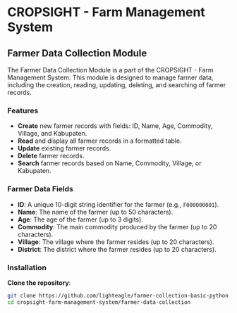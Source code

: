 # CROPSIGHT - Farm Management System

## Farmer Data Collection Module

The Farmer Data Collection Module is a part of the CROPSIGHT - Farm Management System. This module is designed to manage farmer data, including the creation, reading, updating, deleting, and searching of farmer records.

### Features

- **Create** new farmer records with fields: ID, Name, Age, Commodity, Village, and Kabupaten.
- **Read** and display all farmer records in a formatted table.
- **Update** existing farmer records.
- **Delete** farmer records.
- **Search** farmer records based on Name, Commodity, Village, or Kabupaten.

### Farmer Data Fields

- **ID**: A unique 10-digit string identifier for the farmer (e.g., `F000000001`).
- **Name**: The name of the farmer (up to 50 characters).
- **Age**: The age of the farmer (up to 3 digits).
- **Commodity**: The main commodity produced by the farmer (up to 20 characters).
- **Village**: The village where the farmer resides (up to 20 characters).
- **District**: The district where the farmer resides (up to 20 characters).

### Installation

**Clone the repository**:

   ```sh
   git clone https://github.com/lighteagle/farmer-collection-basic-python.git
   cd cropsight-farm-management-system/farmer-data-collection
   ```
